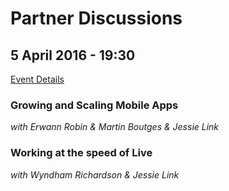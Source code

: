 # Partner Discussions

## 5 April 2016 - 19:30

[Event Details](https://helloworldlondon.splashthat.com/)

### Growing and Scaling Mobile Apps
*with Erwann Robin & Martin Boutges & Jessie Link*




### Working at the speed of Live 
*with Wyndham Richardson & Jessie Link*


